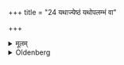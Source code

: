 +++
title = "24 यथाज्येष्ठं यथोपलम्भं वा"

+++

<details><summary>मूलम्</summary>

यथाज्येष्ठं यथोपलम्भं वा २४
</details>

<details><summary>Oldenberg</summary>

24. According to their age or in the order in which he meets them.
</details>
